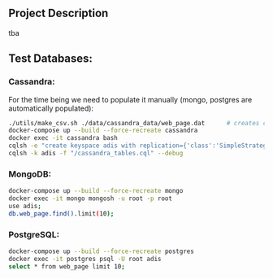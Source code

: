 ## Project Description
tba

## Test Databases:

### Cassandra:

For the time being we need to populate it manually (mongo, postgres are automatically populated):
```bash
./utils/make_csv.sh ./data/cassandra_data/web_page.dat      # creates csv out of .dat file
docker-compose up --build --force-recreate cassandra
docker exec -it cassandra bash
cqlsh -e "create keyspace adis with replication={'class':'SimpleStrategy', 'replication_factor': 1};"
cqlsh -k adis -f "/cassandra_tables.cql" --debug
```
### MongoDB:

```bash
docker-compose up --build --force-recreate mongo
docker exec -it mongo mongosh -u root -p root
use adis;
db.web_page.find().limit(10);
```

### PostgreSQL:

```bash
docker-compose up --build --force-recreate postgres
docker exec -it postgres psql -U root adis
select * from web_page limit 10;

```